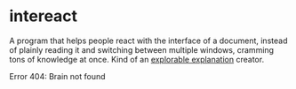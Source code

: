 # intereact
A program that helps people react with the interface of a document, instead of plainly reading it and switching between multiple windows, cramming tons of knowledge at once. Kind of an [explorable explanation](https://www.explorabl.es) creator.

Error 404: Brain not found
